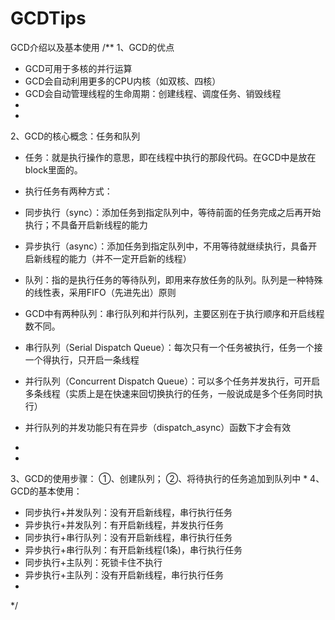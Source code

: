 # GCDTips
GCD介绍以及基本使用
/**
1、GCD的优点
 * GCD可用于多核的并行运算
 * GCD会自动利用更多的CPU内核（如双核、四核）
 * GCD会自动管理线程的生命周期：创建线程、调度任务、销毁线程
 *
 *
2、GCD的核心概念：任务和队列
 * 任务：就是执行操作的意思，即在线程中执行的那段代码。在GCD中是放在block里面的。
 * 执行任务有两种方式：
 * 同步执行（sync）：添加任务到指定队列中，等待前面的任务完成之后再开始执行；不具备开启新线程的能力
 * 异步执行（async）：添加任务到指定队列中，不用等待就继续执行，具备开启新线程的能力（并不一定开启新的线程）
 
 * 队列：指的是执行任务的等待队列，即用来存放任务的队列。队列是一种特殊的线性表，采用FIFO（先进先出）原则
 * GCD中有两种队列：串行队列和并行队列，主要区别在于执行顺序和开启线程数不同。
 * 串行队列（Serial Dispatch Queue）：每次只有一个任务被执行，任务一个接一个得执行，只开启一条线程
 * 并行队列（Concurrent Dispatch Queue）：可以多个任务并发执行，可开启多条线程（实质上是在快速来回切换执行的任务，一般说成是多个任务同时执行）
 * 并行队列的并发功能只有在异步（dispatch_async）函数下才会有效
 *
 *
3、GCD的使用步骤：
①、创建队列；
②、将待执行的任务追加到队列中
 *
4、GCD的基本使用：
 * 同步执行+并发队列：没有开启新线程，串行执行任务
 * 异步执行+并发队列：有开启新线程，并发执行任务
 * 同步执行+串行队列：没有开启新线程，串行执行任务
 * 异步执行+串行队列：有开启新线程(1条)，串行执行任务
 * 同步执行+主队列：死锁卡住不执行
 * 异步执行+主队列：没有开启新线程，串行执行任务
 *
 */
